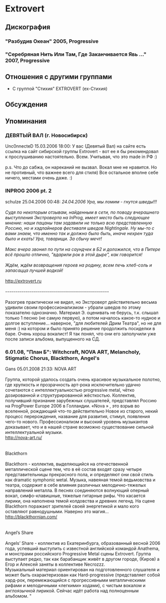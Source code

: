 # Extrovert



## Дискография

### "Разбудив Океан" 2005, Progressive



### "Серебряная Нить Или Там, Где Заканчивается Явь ..." 2007, Progressive




## Отношения с другими группами

* C группой "Стихия" EXTROVERT (ex-Стихия)

## Обсуждения


## Упоминания

### ДЕВЯТЫЙ ВАЛ (г. Новосибирск)

Unc0nnecteD 15.03.2006 18:00:
У вас (Девятый Вал) на сайте есть ссылка на сайт сибирской группы Extrovert - вот ее я бы рекомендовал к прослушиванию настоятельно. Всем. Учитывая, что это made in РФ :)  <BR><BR>p.s. Что до сабжа, он нареканий не вызвал. Вокал мне не нравится. Но не противный, что важнее всего для стиля) Все остальное вполне себе ничего, местами очень даже. :)   

### INPROG 2006 pt. 2

schulze 25.04.2006 00:48:
<I>24.04.2006 Ура, мы ломим - гнутся шведы!!!<BR><BR>Судя по некоторым отзывам, найденным в сети, по поводу вчерашнего выступления Экстроверта на InProg, имеет место быть следующее мнение: наши пацаны там задавили не только всю представленную Россию, но и хэдлайнеров фестиваля шведов Nightingale. Ну мы-то с вами знаем, что именно так и должно было быть, иначе нехрен туда было и ехать! Ура, товарищи. За сбычу мечт!<BR><BR>Макс вчера звонил по пути на саундчек в Б2 и доложился, что в Питере всё прошло отлично, "вдарили рок в этой дыре", как говорится!<BR><BR>Ждём, ждём возвращения героев на родину, всем печь хлеб-соль и запасацца лучшей водкой!</I><BR><BR><A HREF="http://extrovert.ru" TARGET="_blank">http://extrovert.ru</A><BR><BR>----------------------------------------------------<BR><BR>Разогрев практически не видел, но Экстроверт действительно весьма удивили своим профессионализмом - убрали шведов по этому показателю однозначно. Материал Э. оценивать не берусь, т.к. слышал только 1 песню (не самую первую), а потом началось какое-то нудное и долгое вступление... наверное, "для любителей Дрим Театра", но не для меня :) на котором и было принято решение продолжить посиделки в баре. Очень хорош вокалист! Я так понял, что они его заполучили уже после записи альбома, выпущенного на СД. 

### 6.01.08, &quot;План Б&quot;: Witchcraft, NOVA ART, Melancholy, Stigmatic Chorus, Blackthorn, Angel's

Gans 05.01.2008 21:33:
NOVA ART<BR><BR>Группа, которой удалось создать очень красивое музыкальное полотно, где хрупкость и прозрачность арт-рока исключительно удачно сочетаются с интеллектуальностью progressive metal, чётко дозированной и структурированной жёсткостью. Коллектив, получивший признание зарубежных слушателей, представлял Россию на ProgPower Europe 2006 в Голландии. «Nova » , это взрыв во вселенной, рождающий что-то действительно Новое из старого, некий процесс перерождения, название для развития, стимул, появления чего-то нового. Профессионализм и высокий уровень музыкантов доказывает, что и в нашей стране возможно существование сильной интеллектуальной музыки. <BR><A HREF="http://nova-art.ru/" TARGET="_blank">http://nova-art.ru/</A> <BR><BR><BR>Blackthorn <BR><BR>Blackthorn - коллектив, выделяющийся на отечественной металлической сцене тем, что в её состав входят сразу четыре представительницы прекрасного пола, и определяют они свой стиль как dramatic symphonic меtal. Музыка, навеяная темой ведьмовства и театра, содержит в себе влияния различных мелодично-тяжелых направлений металла. В песнях соединяются волнующий оперный вокал, симфо-клавишные, тяжелые гитарные рифы. Что касается лирики, она наполнена темой колдовства и древних легенд. На сцене Blackthorn поражают зрителей своей энергетикой и мало кого оставляют равнодушными. Наверно это магия... <BR><A HREF="http://blackthornian.com/" TARGET="_blank">http://blackthornian.com/</A> <BR><BR><BR>Angel’s Share <BR><BR>Angels’ Share - коллектив из Екатеринбурга, образованный весной 2006 года, успевший выступить с известной английской командой Anathema, и монстрами российского Progressive Metal сцены Extrovert. Группа выступает редко, так как барабанщик живёт в другом городе, (Киров) а Егор и Алексей заняты в коллективе Necrozzz. <BR>Музыкальный материал ориентирован на подготовленного слушателя и может быть охарактеризован как Hard-progressive (представляет собой хард-рок, перемежающийся с прогрессивными металлическими рифами и мелодичными «легкими» ходами), с чистым вокалом и англоязычной лирикой. Сейчас идёт работа над полноценным альбомом. "

